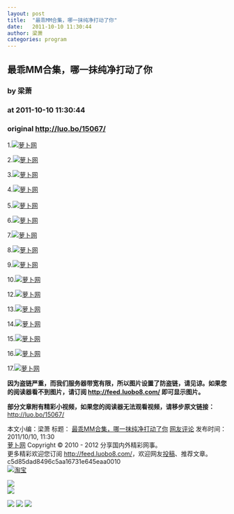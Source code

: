 ```yaml
---
layout: post
title:  "最乖MM合集，哪一抹纯净打动了你"
date:   2011-10-10 11:30:44
author: 梁萧
categories: program
---
```


## 最乖MM合集，哪一抹纯净打动了你
### by 梁萧
### at 2011-10-10 11:30:44
### original <http://luo.bo/15067/>

<p>1.<a title="萝卜网" href="http://dulei.si/files/2011/10/02/bad075e6d5747488c6278ec8fde8254f.jpg"><img title="萝卜网" src="http://dulei.si/files/2011/10/02/bad075e6d5747488c6278ec8fde8254f.jpg" alt="萝卜网" border="0"></a></p><p>2.<a title="萝卜网" href="http://dulei.si/files/2011/10/02/3b0e420686dacd4a06dd71e6e8a9363e.jpg"><img title="萝卜网" src="http://dulei.si/files/2011/10/02/3b0e420686dacd4a06dd71e6e8a9363e.jpg" alt="萝卜网" border="0"></a></p><p>3.<a title="萝卜网" href="http://dulei.si/files/2011/10/02/4674fc462dff3a22ced754415c760666.jpg"><img title="萝卜网" src="http://dulei.si/files/2011/10/02/4674fc462dff3a22ced754415c760666.jpg" alt="萝卜网" border="0"></a></p><p>4.<a title="萝卜网" href="http://dulei.si/files/2011/10/02/c7166c8414153943d818614d8b76794e.jpg"><img title="萝卜网" src="http://dulei.si/files/2011/10/02/c7166c8414153943d818614d8b76794e.jpg" alt="萝卜网" border="0"></a><br> <span></span><br> 5.<a title="萝卜网" href="http://dulei.si/files/2011/10/02/5b8bb3ee2a5815f430ee4724a774dee5.jpg"><img title="萝卜网" src="http://dulei.si/files/2011/10/02/5b8bb3ee2a5815f430ee4724a774dee5.jpg" alt="萝卜网" border="0"></a></p><p>6.<a title="萝卜网" href="http://dulei.si/files/2011/10/02/12ebe058b3d68c58afdf36cb89b1d1ad.jpg"><img title="萝卜网" src="http://dulei.si/files/2011/10/02/12ebe058b3d68c58afdf36cb89b1d1ad.jpg" alt="萝卜网" border="0"></a></p><p>7.<a title="萝卜网" href="http://dulei.si/files/2011/10/02/758386bb698ebb8c90aaefdcf230f5bc.jpg"><img title="萝卜网" src="http://dulei.si/files/2011/10/02/758386bb698ebb8c90aaefdcf230f5bc.jpg" alt="萝卜网" border="0"></a></p><p>8.<a title="萝卜网" href="http://dulei.si/files/2011/10/02/b93d717784d9eff9d0a0e2b8d5896b61.jpg"><img title="萝卜网" src="http://dulei.si/files/2011/10/02/b93d717784d9eff9d0a0e2b8d5896b61.jpg" alt="萝卜网" border="0"></a></p><p>9.<a title="萝卜网" href="http://dulei.si/files/2011/10/02/a4f903864bd3949b833198b06fcc5071.jpg"><img title="萝卜网" src="http://dulei.si/files/2011/10/02/a4f903864bd3949b833198b06fcc5071.jpg" alt="萝卜网" border="0"></a></p><p>10.<a title="萝卜网" href="http://dulei.si/files/2011/10/02/f68c8bf1233c22a6f9f0dca338f4791a.jpg"><img title="萝卜网" src="http://dulei.si/files/2011/10/02/f68c8bf1233c22a6f9f0dca338f4791a.jpg" alt="萝卜网" border="0"></a></p><p>12.<a title="萝卜网" href="http://dulei.si/files/2011/10/02/0664e584abd960755e9676bb4168fd3e.jpg"><img title="萝卜网" src="http://dulei.si/files/2011/10/02/0664e584abd960755e9676bb4168fd3e.jpg" alt="萝卜网" border="0"></a></p><p>13.<a title="萝卜网" href="http://dulei.si/files/2011/10/02/a5012da11d7e5f9f2519a93cee89fccf.jpg"><img title="萝卜网" src="http://dulei.si/files/2011/10/02/a5012da11d7e5f9f2519a93cee89fccf.jpg" alt="萝卜网" border="0"></a></p><p>14.<a title="萝卜网" href="http://dulei.si/files/2011/10/02/8f4c1f42ba9edabfe128a828ba49f7c2.jpg"><img title="萝卜网" src="http://dulei.si/files/2011/10/02/8f4c1f42ba9edabfe128a828ba49f7c2.jpg" alt="萝卜网" border="0"></a></p><p>15.<a title="萝卜网" href="http://dulei.si/files/2011/10/02/0bd0262cf0fa7ff81a6d53f6bf356df8.jpg"><img title="萝卜网" src="http://dulei.si/files/2011/10/02/0bd0262cf0fa7ff81a6d53f6bf356df8.jpg" alt="萝卜网" border="0"></a></p><p>16.<a title="萝卜网" href="http://dulei.si/files/2011/10/02/778a495622f528d0e09352c261325703.jpg"><img title="萝卜网" src="http://dulei.si/files/2011/10/02/778a495622f528d0e09352c261325703.jpg" alt="萝卜网" border="0"></a></p><p>17.<a title="萝卜网" href="http://dulei.si/files/2011/10/02/4dc2fd1a099b8710b8089fd6d63201d6.jpg"><img title="萝卜网" src="http://dulei.si/files/2011/10/02/4dc2fd1a099b8710b8089fd6d63201d6.jpg" alt="萝卜网" border="0"></a></p><p><strong>因为盗链严重，而我们服务器带宽有限，所以图片设置了防盗链，请见谅。如果您的阅读器看不到图片，请订阅 <a href="http://feed.luobo8.com/">http://feed.luobo8.com/</a> 即可显示图片。</strong></p><p><strong>部分文章附有精彩小视频，如果您的阅读器无法观看视频，请移步原文链接：</strong> <a href="http://luo.bo/15067/" title="最乖MM合集，哪一抹纯净打动了你">http://luo.bo/15067/</a></p> 本文小编：梁萧 标题： <a href="http://luo.bo/15067/" title="最乖MM合集，哪一抹纯净打动了你">最乖MM合集，哪一抹纯净打动了你</a> <a href="http://luo.bo/15067/#comments" title="to the comments">网友评论</a> 发布时间：2011/10/10, 11:30 <br> <a href="http://luo.bo/" title="萝卜网 - 人人都是艺术家">萝卜网</a> Copyright © 2010 - 2012 分享国内外精彩网事。<br> 更多精彩欢迎您订阅 <a href="http://feed.luobo8.com/">http://feed.luobo8.com/</a>，欢迎网友<a href="http://luo.bo/delivery/">投稿</a>、推荐文章。<br> c5d85dad8496c5aa16731e645eaa0010<br><a href="http://8.nf/1100" title="淘宝"><img src="http://dulei.si/files/2011/08/25/69cb3ea317a32c4e6143e665fdb20b14.300-250.jpg" alt="淘宝" border="0"></a><br>
<p><a href="http://feedads.g.doubleclick.net/~a/TTgECibzD4wD09N60Hxj79VDdvw/0/da"><img src="http://feedads.g.doubleclick.net/~a/TTgECibzD4wD09N60Hxj79VDdvw/0/di" border="0" ismap></a><br>
<a href="http://feedads.g.doubleclick.net/~a/TTgECibzD4wD09N60Hxj79VDdvw/1/da"><img src="http://feedads.g.doubleclick.net/~a/TTgECibzD4wD09N60Hxj79VDdvw/1/di" border="0" ismap></a></p><div>
<a href="http://feeds.feedburner.com/~ff/tamd?a=XHMZTX4a56k:0EQghom6vBE:yIl2AUoC8zA"><img src="http://feeds.feedburner.com/~ff/tamd?d=yIl2AUoC8zA" border="0"></a> <a href="http://feeds.feedburner.com/~ff/tamd?a=XHMZTX4a56k:0EQghom6vBE:qj6IDK7rITs"><img src="http://feeds.feedburner.com/~ff/tamd?d=qj6IDK7rITs" border="0"></a> <a href="http://feeds.feedburner.com/~ff/tamd?a=XHMZTX4a56k:0EQghom6vBE:-BTjWOF_DHI"><img src="http://feeds.feedburner.com/~ff/tamd?i=XHMZTX4a56k:0EQghom6vBE:-BTjWOF_DHI" border="0"></a>
</div>